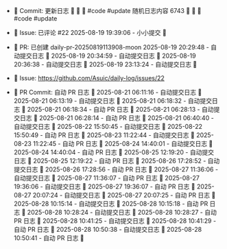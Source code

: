 - 📝 Commit: 更新日志  🌟 🐣 🌟  #code #update
随机日志内容 6743  🌟 🐣 🌟  #code #update
- 💬 Issue: 已评论 #22
2025-08-19 19:39:06 - 小小提交 🌸
- 🔀 PR: 已创建 daily-pr-20250819113908-moon
2025-08-19 20:29:48 - 自动提交日志 🌱
2025-08-19 20:34:59 - 自动提交日志 🌱
2025-08-19 20:36:38 - 自动提交日志 🌱
2025-08-19 23:13:24 - 自动提交日志 🌱

- 🐛 Issue: https://github.com/Asuic/daily-log/issues/22
- 🔀 PR Commit: 自动 PR 日志 🌱
2025-08-21 06:11:16 - 自动提交日志 🌱
2025-08-21 06:13:19 - 自动提交日志 🌱
2025-08-21 06:18:32 - 自动提交日志 🌱
2025-08-21 06:18:34 - 自动 PR 日志 🌱
2025-08-21 06:28:13 - 自动提交日志 🌱
2025-08-21 06:28:14 - 自动 PR 日志 🌱
2025-08-21 06:40:40 - 自动提交日志 🌱
2025-08-22 15:50:45 - 自动提交日志 🌱
2025-08-22 15:50:49 - 自动 PR 日志 🌱
2025-08-23 11:22:44 - 自动提交日志 🌱
2025-08-23 11:22:45 - 自动 PR 日志 🌱
2025-08-24 14:40:01 - 自动提交日志 🌱
2025-08-24 14:40:04 - 自动 PR 日志 🌱
2025-08-25 12:19:20 - 自动提交日志 🌱
2025-08-25 12:19:22 - 自动 PR 日志 🌱
2025-08-26 17:28:52 - 自动提交日志 🌱
2025-08-26 17:28:56 - 自动 PR 日志 🌱
2025-08-27 11:36:06 - 自动提交日志 🌱
2025-08-27 11:36:07 - 自动 PR 日志 🌱
2025-08-27 19:36:06 - 自动提交日志 🌱
2025-08-27 19:36:07 - 自动 PR 日志 🌱
2025-08-27 20:07:24 - 自动提交日志 🌱
2025-08-27 20:07:25 - 自动 PR 日志 🌱
2025-08-28 10:15:14 - 自动提交日志 🌱
2025-08-28 10:15:18 - 自动 PR 日志 🌱
2025-08-28 10:28:24 - 自动提交日志 🌱
2025-08-28 10:28:27 - 自动 PR 日志 🌱
2025-08-28 10:41:25 - 自动提交日志 🌱
2025-08-28 10:41:29 - 自动 PR 日志 🌱
2025-08-28 10:50:38 - 自动提交日志 🌱
2025-08-28 10:50:41 - 自动 PR 日志 🌱
